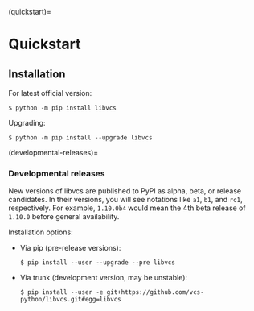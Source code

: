 (quickstart)=

# Quickstart

## Installation

For latest official version:

```console
$ python -m pip install libvcs
```

Upgrading:

```console
$ python -m pip install --upgrade libvcs
```

(developmental-releases)=

### Developmental releases

New versions of libvcs are published to PyPI as alpha, beta, or release candidates. In their
versions, you will see notations like `a1`, `b1`, and `rc1`, respectively. For example, `1.10.0b4` would mean
the 4th beta release of `1.10.0` before general availability.

Installation options:

- Via pip (pre-release versions):

  ```console
  $ pip install --user --upgrade --pre libvcs
  ```

- Via trunk (development version, may be unstable):

  ```console
  $ pip install --user -e git+https://github.com/vcs-python/libvcs.git#egg=libvcs
  ```

[pip]: https://pip.pypa.io/en/stable/
